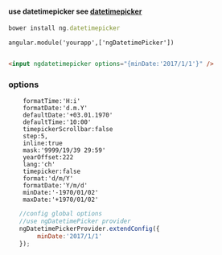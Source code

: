 #### use datetimepicker see [datetimepicker](https://github.com/xdan/datetimepicker)

```javascript
bower install ng.datetimepicker
```

```
angular.module('yourapp',['ngDatetimePicker'])
```

```html

<input ngdatetimepicker options="{minDate:'2017/1/1'}" />

```

### options

     	formatTime:'H:i'
      	formatDate:'d.m.Y'
      	defaultDate:'+03.01.1970'
      	defaultTime:'10:00'
      	timepickerScrollbar:false
      	step:5,
        inline:true
        mask:'9999/19/39 29:59'
        yearOffset:222
        lang:'ch'
        timepicker:false
        format:'d/m/Y'
        formatDate:'Y/m/d'
        minDate:'-1970/01/02'
        maxDate:'+1970/01/02'
      	
```javascript
   //config global options
   //use ngDatetimePicker provider 
   ngDatetimePickerProvider.extendConfig({
        minDate:'2017/1/1'
   });
      	
      	
```   
      	